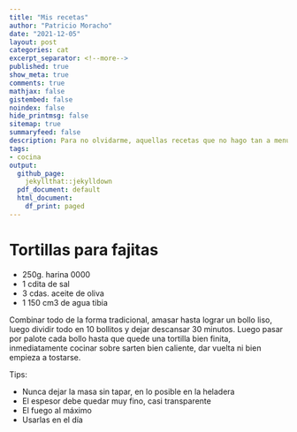 ```yaml
---
title: "Mis recetas"
author: "Patricio Moracho"
date: "2021-12-05"
layout: post
categories: cat
excerpt_separator: <!--more-->
published: true
show_meta: true
comments: true
mathjax: false
gistembed: false
noindex: false
hide_printmsg: false
sitemap: true
summaryfeed: false
description: Para no olvidarme, aquellas recetas que no hago tan a menudo
tags:
- cocina
output:
  github_page:
    jekyllthat::jekylldown
  pdf_document: default
  html_document:
    df_print: paged
---
```


# Tortillas para fajitas

* 250g. harina 0000
* 1 cdita de sal
* 3 cdas. aceite de oliva
* 1 150 cm3 de agua tibia

Combinar todo de la forma tradicional, amasar hasta lograr un bollo liso, luego
dividir todo en 10 bollitos y dejar descansar 30 minutos. Luego pasar por
palote cada bollo hasta que quede una tortilla bien finita, inmediatamente
cocinar sobre sarten bien caliente, dar vuelta ni bien empieza a tostarse.

Tips:

* Nunca dejar la masa sin tapar, en lo posible en la heladera
* El espesor debe quedar muy fino, casi transparente
* El fuego al máximo
* Usarlas en el día
